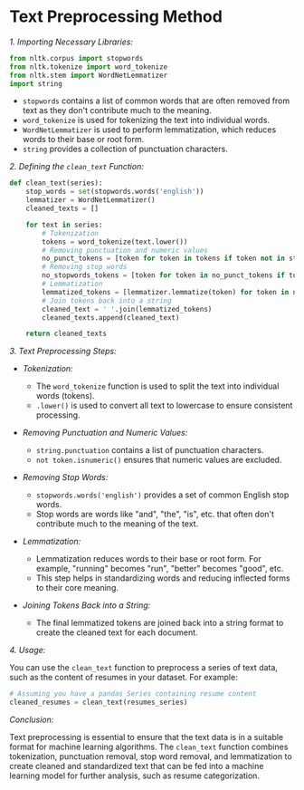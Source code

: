 # Text Preprocessing Method


*1. Importing Necessary Libraries:*

```python
from nltk.corpus import stopwords
from nltk.tokenize import word_tokenize
from nltk.stem import WordNetLemmatizer
import string
```

- `stopwords` contains a list of common words that are often removed from text as they don't contribute much to the meaning.
- `word_tokenize` is used for tokenizing the text into individual words.
- `WordNetLemmatizer` is used to perform lemmatization, which reduces words to their base or root form.
- `string` provides a collection of punctuation characters.

*2. Defining the `clean_text` Function:*

```python
def clean_text(series):
    stop_words = set(stopwords.words('english'))
    lemmatizer = WordNetLemmatizer()
    cleaned_texts = []

    for text in series:
        # Tokenization
        tokens = word_tokenize(text.lower())
        # Removing punctuation and numeric values
        no_punct_tokens = [token for token in tokens if token not in string.punctuation and not token.isnumeric()]
        # Removing stop words
        no_stopwords_tokens = [token for token in no_punct_tokens if token not in stop_words]
        # Lemmatization
        lemmatized_tokens = [lemmatizer.lemmatize(token) for token in no_stopwords_tokens]
        # Join tokens back into a string
        cleaned_text = ' '.join(lemmatized_tokens)
        cleaned_texts.append(cleaned_text)

    return cleaned_texts
```

*3. Text Preprocessing Steps:*

- *Tokenization:*
  - The `word_tokenize` function is used to split the text into individual words (tokens).
  - `.lower()` is used to convert all text to lowercase to ensure consistent processing.

- *Removing Punctuation and Numeric Values:*
  - `string.punctuation` contains a list of punctuation characters.
  - `not token.isnumeric()` ensures that numeric values are excluded.

- *Removing Stop Words:*
  - `stopwords.words('english')` provides a set of common English stop words.
  - Stop words are words like "and", "the", "is", etc. that often don't contribute much to the meaning of the text.

- *Lemmatization:*
  - Lemmatization reduces words to their base or root form. For example, "running" becomes "run", "better" becomes "good", etc.
  - This step helps in standardizing words and reducing inflected forms to their core meaning.

- *Joining Tokens Back into a String:*
  - The final lemmatized tokens are joined back into a string format to create the cleaned text for each document.

*4. Usage:*

You can use the `clean_text` function to preprocess a series of text data, such as the content of resumes in your dataset. For example:

```python
# Assuming you have a pandas Series containing resume content
cleaned_resumes = clean_text(resumes_series)
```

*Conclusion:*

Text preprocessing is essential to ensure that the text data is in a suitable format for machine learning algorithms. The `clean_text` function combines tokenization, punctuation removal, stop word removal, and lemmatization to create cleaned and standardized text that can be fed into a machine learning model for further analysis, such as resume categorization.
